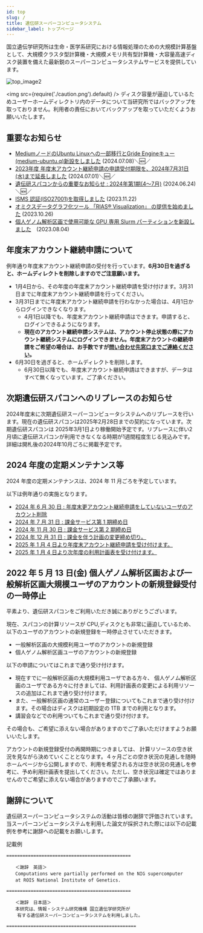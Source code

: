 ```yaml
---
id: top
slug: /
title: 遺伝研スーパーコンピュータシステム
sidebar_label: トップページ
---
```



国立遺伝学研究所は生命・医学系研究における情報処理のための大規模計算基盤として、大規模クラスタ型計算機・大規模メモリ共有型計算機・大容量高速ディスク装置を備えた最新鋭のスーパーコンピュータシステムサービスを提供しています。


![top_image2](top_image2.png)



<img src={require('./caution.png').default} />
ディスク容量が逼迫しているためユーザーホームディレクトリ内のデータについて当研究所ではバックアップを取っておりません。利用者の責任においてバックアップを取っていただくようお願いいたします。
<div className="clearfix"></div>


## 重要なお知らせ

- [MediumノードのUbuntu Linuxへの一部移行とGride Engineキュー(medium-ubuntu.q)新設をしました](/blog/2024-07-08-news_medium-ubuntu-q) (2024.07.08)＼&#x1f195;／
- [2023年度 年度末アカウント継続申請の申請受付期限を、2024年7月31日(水)まで延長しました](/blog/2024-07-01-news_renewal-date-extended) (2024.07.01)＼&#x1f195;／
- [遺伝研スパコンからの重要なお知らせ : 2024年第1期(4～7月)](/blog/2024-06-24-important_notice_2024_April-July) (2024.06.24)＼&#x1f195;／
- [ISMS 認証(ISO27001)を取得しました](/guides/ISMS_Certificate) (2023.11.22)
- [オミクスデータグラフ化ツール 「RIAS®️ Visualization」 の提供を始めました](/advanced_guides/advanced_guide_2023#%E3%82%AA%E3%83%9F%E3%82%AF%E3%82%B9%E3%83%87%E3%83%BC%E3%82%BF%E3%82%B0%E3%83%A9%E3%83%95%E5%8C%96%E3%83%84%E3%83%BC%E3%83%AB-rias%25EF%25B8%258F-visualization%20%E3%81%AE-%E6%8F%90%E4%BE%9B%E3%82%92%E5%A7%8B%E3%82%81%E3%81%BE%E3%81%97%E3%81%9F) (2023.10.26)
- [個人ゲノム解析区画で使用可能な GPU 専用 Slurm パーティションを新設しました](/blog/2023-08-04-news_GPU_slurm)　(2023.08.04)


## 年度末アカウント継続申請について

例年通り年度末アカウント継続申請の受付を行っています。**6月30日を過ぎると、ホームディレクトを削除しますのでご注意願います。**

- 1月4日から、その年度の年度末アカウント継続申請を受け付けます。3月31日までに年度末アカウント継続申請を行ってください。
- 3月31日までに年度末アカウント継続申請を行わなかった場合は、4月1日からログインできなくなります。
    - 4月1日以降でも、年度末アカウント継続申請はできます。申請すると、ログインできるようになります。
    - **現在のアカウント継続申請システムは、アカウント停止状態の際にアカウント継続システムにログインできません。年度末アカウントの継続申請をご希望の場合は、お手数ですが[問い合わせ先窓口までご連絡ください](/application/reference)。**
- 6月30日を過ぎると、ホームディレクトを削除します。
    - 6月30日以降でも、年度末アカウント継続申請はできますが、データはすべて無くなっています。ご了承ください。




## 次期遺伝研スパコンへのリプレースのお知らせ

2024年度末に次期遺伝研スーパーコンピュータシステムへのリプレースを行います。現在の遺伝研スパコンは2025年2月28日までの契約になっています。次期遺伝研スパコンは 2025年3月1日より稼働開始予定です。リプレースに伴い2月頃に遺伝研スパコンが利用できなくなる時期が1週間程度生じる見込みです。詳細は開札後の2024年10月ごろに掲載予定です。


## 2024 年度の定期メンテナンス等

2024 年度の定期メンテナンスは、2024 年 11 月ごろを予定しています。

以下は例年通りの実施となります。
- [2024 年 6 月 30 日 : 年度末更アカウント継続申請をしていないユーザのアカウント削除](/application/renewal)
- [2024 年 7 月 31 日 : 課金サービス第 1 期締め日](/application/invoice/#請求書の発行)
- [2024 年 11 月 30 日 : 課金サービス第 2 期締め日](/application/invoice/#請求書の発行)
- [2024 年 12 月 31 日 : 課金を伴う計画の変更締め切り。](/application/invoice/#請求書の発行)
- [2025 年 1 月 4 日より年度末アカウント継続申請を受け付けます。](/application/renewal)
- [2025 年 1 月 4 日より次年度の利用計画表を受け付けます。](/application/resource_extension)



## 2022 年 5 月 13 日(金) 個人ゲノム解析区画および一般解析区画大規模ユーザのアカウントの新規登録受付の一時停止

平素より、遺伝研スパコンをご利用いただき誠にありがとうございます。

現在、スパコンの計算リソースが CPU,ディスクとも非常に逼迫しているため、以下のユーザのアカウントの新規登録を一時停止させていただきます。

- 一般解析区画の大規模利用ユーザのアカウントの新規登録
- 個人ゲノム解析区画ユーザのアカウントの新規登録

以下の申請についてはこれまで通り受け付けます。

- 現在すでに一般解析区画の大規模利用ユーザである方々、 個人ゲノム解析区画のユーザである方々に付きましては、利用計画表の変更による利用リソースの追加はこれまで通り受け付けます。
- また、一般解析区画の通常のユーザー登録についてもこれまで通り受け付けます。その場合はディスクは初期設定の 1TB までの利用となります。
- 講習会などでの利用ついてもこれまで通り受け付けます。


その場合も、ご希望に添えない場合がありますのでご了承いただけますようお願いいたします。

アカウントの新規登録受付の再開時期につきましては、 計算リソースの空き状況を見ながら決めていくこととなります。４ヶ月ごとの空き状況の見通しを随時ホームページから公開しますので、利用を希望される方は空き状況の見通しを参考に、予め利用計画表を提出してください。ただし、空き状況は確定ではありませんのでご希望に添えない場合がありますのでご了承願います。


## 謝辞について

遺伝研スーパーコンピュータシステムの活動は皆様の謝辞で評価されています。当スーパーコンピュータシステムを利用した論文が採択された際には以下の記載例を参考に謝辞への記載をお願いします。

記載例

```
==============================================

　　＜謝辞　英語＞
　　Computations were partially performed on the NIG supercomputer
　　at ROIS National Institute of Genetics.

==============================================

　　＜謝辞　日本語＞
　　本研究は、情報・システム研究機構 国立遺伝学研究所が
    有する遺伝研スーパーコンピュータシステムを利用しました。

================================================

```
